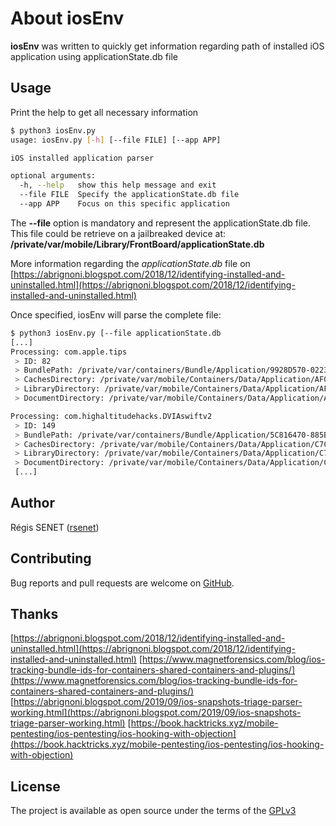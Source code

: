 # About iosEnv

**iosEnv** was written to quickly get information regarding path of installed iOS application using applicationState.db file

## Usage

Print the help to get all necessary information

```bash
$ python3 iosEnv.py
usage: iosEnv.py [-h] [--file FILE] [--app APP]

iOS installed application parser

optional arguments:
  -h, --help   show this help message and exit
  --file FILE  Specify the applicationState.db file
  --app APP    Focus on this specific application
```

The **--file** option is mandatory and represent the applicationState.db file. This file could be retrieve on a jailbreaked device at: **/private/var/mobile/Library/FrontBoard/applicationState.db**

More information regarding the *applicationState.db* file on [https://abrignoni.blogspot.com/2018/12/identifying-installed-and-uninstalled.html](https://abrignoni.blogspot.com/2018/12/identifying-installed-and-uninstalled.html)

Once specified, iosEnv will parse the complete file:

```bash
$ python3 iosEnv.py [--file applicationState.db
[...]
Processing: com.apple.tips
 > ID: 82
 > BundlePath: /private/var/containers/Bundle/Application/9928D570-0223-4F8E-BD32-BE733FDCEC33
 > CachesDirectory: /private/var/mobile/Containers/Data/Application/AF099880-BC30-4420-9FEC-13BEB77E8A75/Library/Caches
 > LibraryDirectory: /private/var/mobile/Containers/Data/Application/AF099880-BC30-4420-9FEC-13BEB77E8A75/Documents
 > DocumentDirectory: /private/var/mobile/Containers/Data/Application/AF099880-BC30-4420-9FEC-13BEB77E8A75/Library

Processing: com.highaltitudehacks.DVIAswiftv2
 > ID: 149
 > BundlePath: /private/var/containers/Bundle/Application/5C816470-885B-459C-A6E5-9E3031E9B44A
 > CachesDirectory: /private/var/mobile/Containers/Data/Application/C7C6A9F5-B915-4C11-890C-B52C5736382B/Library/Caches
 > LibraryDirectory: /private/var/mobile/Containers/Data/Application/C7C6A9F5-B915-4C11-890C-B52C5736382B/Documents
 > DocumentDirectory: /private/var/mobile/Containers/Data/Application/C7C6A9F5-B915-4C11-890C-B52C5736382B/Library
 [...]
```

## Author

Régis SENET ([rsenet](https://github.com/rsenet))


## Contributing

Bug reports and pull requests are welcome on [GitHub](https://github.com/rsenet/iosEnv).

## Thanks
[https://abrignoni.blogspot.com/2018/12/identifying-installed-and-uninstalled.html](https://abrignoni.blogspot.com/2018/12/identifying-installed-and-uninstalled.html)
[https://www.magnetforensics.com/blog/ios-tracking-bundle-ids-for-containers-shared-containers-and-plugins/](https://www.magnetforensics.com/blog/ios-tracking-bundle-ids-for-containers-shared-containers-and-plugins/)
[https://abrignoni.blogspot.com/2019/09/ios-snapshots-triage-parser-working.html](https://abrignoni.blogspot.com/2019/09/ios-snapshots-triage-parser-working.html)
[https://book.hacktricks.xyz/mobile-pentesting/ios-pentesting/ios-hooking-with-objection](https://book.hacktricks.xyz/mobile-pentesting/ios-pentesting/ios-hooking-with-objection)


## License

The project is available as open source under the terms of the [GPLv3](https://www.gnu.org/licenses/quick-guide-gplv3.en.html)

